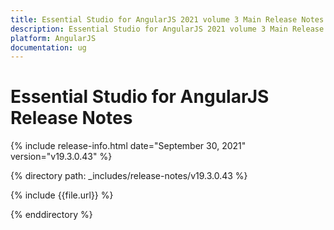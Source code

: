 ```yaml
---
title: Essential Studio for AngularJS 2021 volume 3 Main Release Notes  
description: Essential Studio for AngularJS 2021 volume 3 Main Release Notes  
platform: AngularJS
documentation: ug
---
```


# Essential Studio for AngularJS  Release Notes  

{% include release-info.html date="September 30, 2021"  version="v19.3.0.43" %} 


{% directory path: _includes/release-notes/v19.3.0.43 %}

{% include {{file.url}} %}

{% enddirectory %}